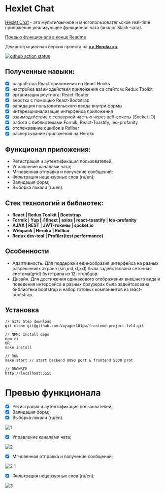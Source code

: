 # Hexlet Chat 
[Hexlet Chat](https://project-hexlet-chat.herokuapp.com/login) - это мультиязычное и многопользовательское real-time приложение реализующее функционал чата (аналог Slack-чата).

[Превью функционала в конце Readme](https://github.com/Voyager101pw/frontend-project-lvl4/edit/main/README.md#%D0%BF%D1%80%D0%B5%D0%B2%D1%8C%D1%8E-%D1%84%D1%83%D0%BD%D0%BA%D1%86%D0%B8%D0%BE%D0%BD%D0%B0%D0%BB%D0%B0)

Демонстрационная версия проекта на **[>> Heroku <<](https://project-hexlet-chat.herokuapp.com/login)**

[![github action status](https://github.com/hexlet-components/projects-frontend-l4-server/workflows/Node%20CI/badge.svg)](../../actions)


## Полученные навыки:
- [x] разработка Reaсt приложения на React Hooks
- [x] настройка взаимодействия приложения со стейтом: Redux Toolkit
- [x] организация роутинга: React-Router
- [x] верстка с помощью React-Bootstrap
- [x] валидация пользовательского ввода внутри формы
- [x] интернационализация интерфейса приложения
- [x] взаимодействие с серверной частью через веб-сокеты (Socket.IO)
- [x] работа с библиотеками Formik, React-Toastify, leo-profanity
- [x] отслеживание ошибок в Rollbar
- [x] развертывание приложения на Heroku 

## Функционал приложения:
* Регистрация и аутентификация пользователей;
* Управление каналами чата;
* Мгновенная отправка и получение сообщений;
* Фильтрация нецензурных слов (ru/en);
* Валидация форм;
* Выборка локали (ru/en).


## Стек технологий и библиотек:
* **React | Redux Toolkit | Bootstrap**
* **Formik | Yup | i18next | axios | react-toastify | leo-profanity**
* **AJAX | REST | JWT-токены | socket.io**
* **Webpack | Heroku | Rollbar**
* **Redux dev-tool | Profiler(test performance)**

## Особенности
- Адаптивность. Для поддержки единообразия интерфейса на разных разрешениях экрана (sm,md,xl,xxl) была задействована сеточная система(grid) бутстрапа из 12-столбцов. 
- Дизайн. Для достижения одинакового отображения внешнего вида и поведения интерфейса в разных браузерах была задейтсвована библиотеки bootstrap и набор готовых компонентов из react-bootstrap.


## Установка

```
// GIT: Step download
git clone git@github.com:Voyager101pw/frontend-project-lvl4.git

// NPM: Install deps
npm ci
OR
make install

// RUN
make start // start backend 8090 port & frontend 5000 prot

// BROWSER
http://localhost:5555
```
# Превью функционала
- [x] Регистрация и аутентификация пользователей;
- [x] Валидация форм;
- [x] Выборка локали (ru/en).

![1](https://user-images.githubusercontent.com/78823465/182243390-4a4999d6-4f51-416d-9957-441cd8479606.gif)

- [x] Управление каналами чата;

![2](https://user-images.githubusercontent.com/78823465/182245862-43fa72bf-c390-443e-983a-0ddf1ab5847b.gif)

- [x] Мгновенная отправка и получение сообщений;

![2 1](https://user-images.githubusercontent.com/78823465/182245919-898e4fd4-2abb-45fb-8ca0-90508246dc9c.gif)

- [x] Фильтрация нецензурных слов (ru/en);

![3](https://user-images.githubusercontent.com/78823465/182248606-21bbff89-d6cf-402b-9e53-821fafa8d99c.gif)
